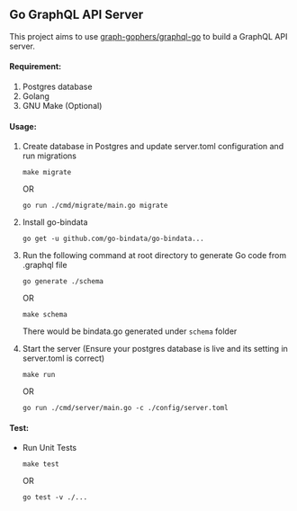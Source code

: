 ## Go GraphQL API Server

This project aims to use [graph-gophers/graphql-go](https://github.com/graph-gophers/graphql-go) to build a GraphQL API server.

    
#### Requirement:

1. Postgres database
2. Golang
3. GNU Make (Optional)

#### Usage:

1. Create database in Postgres and update server.toml configuration and run migrations
    ```
    make migrate
    ```

    OR 

    ```
    go run ./cmd/migrate/main.go migrate
    ```

2. Install go-bindata
    ```
    go get -u github.com/go-bindata/go-bindata...
    ```

3. Run the following command at root directory to generate Go code from .graphql file
    ```
    go generate ./schema
    ```

    OR

    ```
    make schema
    ```
    There would be bindata.go generated under `schema` folder

4. Start the server (Ensure your postgres database is live and its setting in server.toml is correct)
    ```
    make run
    ```

    OR

    ```
    go run ./cmd/server/main.go -c ./config/server.toml
    ```

#### Test:

- Run Unit Tests
    ```
    make test
    ```

    OR

    ```
    go test -v ./...
    ```
